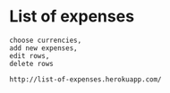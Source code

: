 # List of expenses

    choose currencies,
    add new expenses,
    edit rows,
    delete rows
    
    http://list-of-expenses.herokuapp.com/
